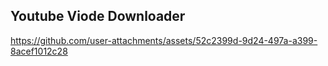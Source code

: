 ## Youtube Viode Downloader




https://github.com/user-attachments/assets/52c2399d-9d24-497a-a399-8acef1012c28

